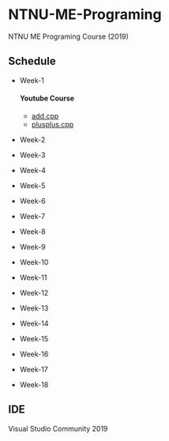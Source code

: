 # NTNU-ME-Programing
NTNU ME Programing Course (2019)

## Schedule
* Week-1 
  #### Youtube Course
  * [add.cpp](Week-1/YoutubeCourse/add.cpp)
  * [plusplus.cpp](Week-1/YoutubeCourse/plusplus.cpp)

* Week-2 

* Week-3

* Week-4

* Week-5

* Week-6

* Week-7

* Week-8

* Week-9

* Week-10

* Week-11

* Week-12

* Week-13

* Week-14

* Week-15

* Week-16

* Week-17

* Week-18

## IDE
Visual Studio Community 2019
